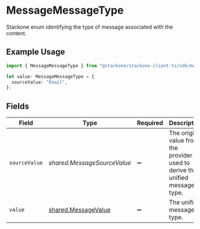 # MessageMessageType

Stackone enum identifying the type of message associated with the content.

## Example Usage

```typescript
import { MessageMessageType } from "@stackone/stackone-client-ts/sdk/models/shared";

let value: MessageMessageType = {
  sourceValue: "Email",
};
```

## Fields

| Field                                                                         | Type                                                                          | Required                                                                      | Description                                                                   | Example                                                                       |
| ----------------------------------------------------------------------------- | ----------------------------------------------------------------------------- | ----------------------------------------------------------------------------- | ----------------------------------------------------------------------------- | ----------------------------------------------------------------------------- |
| `sourceValue`                                                                 | *shared.MessageSourceValue*                                                   | :heavy_minus_sign:                                                            | The original value from the provider used to derive the unified message type. | Email                                                                         |
| `value`                                                                       | [shared.MessageValue](../../../sdk/models/shared/messagevalue.md)             | :heavy_minus_sign:                                                            | The unified message type.                                                     |                                                                               |
